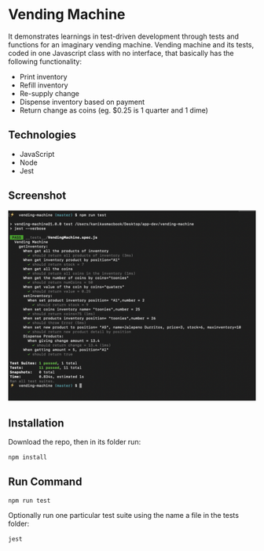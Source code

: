 # Vending Machine

It demonstrates learnings in test-driven development through tests and functions for an imaginary vending machine.
Vending machine and its tests, coded in one Javascript class with no interface, that basically has the following functionality:

- Print inventory
- Refill inventory
- Re-supply change
- Dispense inventory based on payment
- Return change as coins (eg. \$0.25 is 1 quarter and 1 dime)

## Technologies

- JavaScript
- Node
- Jest

## Screenshot

![Tests Snapshot](_snapshot/tests.png)

## Installation

Download the repo, then in its folder run:

```
npm install

```

## Run Command

```
npm run test

```

Optionally run one particular test suite using the name a file in the tests folder:

```
jest

```

